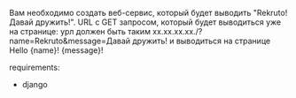 Вам необходимо создать веб-сервис, который будет выводить "Rekruto! Давай дружить!". 
URL с GET запросом, который будет выводиться уже на странице: урл должен быть таким xx.xx.xx.xx./?name=Rekruto&message=Давай дружить! и выводиться на странице Hello {name}! {message}!

requirements:
  - django
